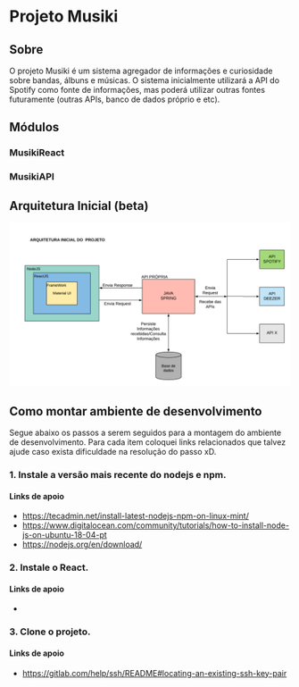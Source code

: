 # Projeto Musiki

## Sobre
O projeto Musiki é um sistema agregador de informações e curiosidade sobre bandas, álbuns e músicas. O sistema inicialmente utilizará a API do Spotify como fonte de informações, mas poderá utilizar outras fontes futuramente (outras APIs, banco de dados próprio e etc). 

## Módulos

### MusikiReact

### MusikiAPI

## Arquitetura Inicial (beta)
![](/img/arquitetura.png)


## Como montar ambiente de desenvolvimento

Segue abaixo os passos a serem seguidos para a montagem do ambiente de desenvolvimento. Para cada item coloquei links relacionados que talvez ajude caso exista dificuldade na resolução do passo xD. 

### 1. Instale a versão mais recente do nodejs e npm.
#### Links de apoio
- https://tecadmin.net/install-latest-nodejs-npm-on-linux-mint/
- https://www.digitalocean.com/community/tutorials/how-to-install-node-js-on-ubuntu-18-04-pt
- https://nodejs.org/en/download/


### 2. Instale o React.
#### Links de apoio
- 

### 3. Clone o projeto.
#### Links de apoio
- https://gitlab.com/help/ssh/README#locating-an-existing-ssh-key-pair 




